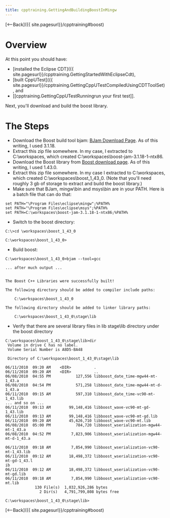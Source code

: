 ```yaml
---
title: cpptraining.GettingAndBuildingBoostInMingw
---
```

[<--Back]({{ site.pagesurl}}/cpptraining#boost)

# Overview
At this point you should have:
* [installed the Eclipse CDT]({{ site.pagesurl}}/cpptraining.GettingStartedWithEclipseCdt), 
* [built CppUTest]({{ site.pagesurl}}/cpptraining.GettingCppUTestCompiledUsingCDTToolSet), and 
* [[cpptraining.GettingCppUTestRunningrun your first test]].

Next, you'll download and build the boost library.

# The Steps
* Download the Boost build tool bjam: [BJam Download Page](http://sourceforge.net/projects/boost/files/boost-jam/). As of this writing, I used 3.1.18.
* Extract this zip file somewhere. In my case, I extracted to C:\workspaces, which created C:\workspaces\boost-jam-3.1.18-1-ntx86.
* Download the Boost library from [Boost download page](http://sourceforge.net/projects/boost/files/boost/1.43.0/). As of this writing, I used 1.43.0.
* Extract this zip file somewhere. In my case I extracted to C:\workspaces, which created C:\workspaces\boost_1_43_0.  (Note that you'll need roughly 3 gb of storage to extract and build the boost library.)
* Make sure that BJam, mingw\bin and msys\bin are in your PATH. Here is a batch file that can do that:
```
set PATH="\Program Files\eclipse\mingw";%PATH%
set PATH="\Program Files\eclipse\msys";%PATH%
set PATH=C:\workspaces\boost-jam-3.1.18-1-ntx86;%PATH%
```
* Switch to the boost directory:
```
C:\>cd \workspaces\boost_1_43_0

C:\workspaces\boost_1_43_0>
```
* Build boost:
```
C:\workspaces\boost_1_43_0>bjam --tool=gcc

... after much output ...


The Boost C++ Libraries were successfully built!

The following directory should be added to compiler include paths:

    C:\workspaces\boost_1_43_0

The following directory should be added to linker library paths:

    C:\workspaces\boost_1_43_0\stage\lib
```
* Verify that there are several library files in lib stage\lib directory under the boost directory
```
C:\workspaces\boost_1_43_0\stage\lib>dir
 Volume in drive C has no label.
 Volume Serial Number is A8D5-BA48

 Directory of C:\workspaces\boost_1_43_0\stage\lib

06/11/2010  09:20 AM    <DIR>          .
06/11/2010  09:20 AM    <DIR>          ..
06/08/2010  04:55 PM           127,556 libboost_date_time-mgw44-mt-1_43.a
06/08/2010  04:54 PM           571,258 libboost_date_time-mgw44-mt-d-1_43.a
06/11/2010  09:15 AM           597,310 libboost_date_time-vc90-mt-1_43.lib
... and so on ...
06/11/2010  09:13 AM        99,148,416 libboost_wave-vc90-mt-gd-1_43.lib
06/11/2010  09:13 AM        99,148,416 libboost_wave-vc90-mt-gd.lib
06/11/2010  09:20 AM        45,626,710 libboost_wave-vc90-mt.lib
06/08/2010  05:00 PM           784,720 libboost_wserialization-mgw44-mt-1_43.a
06/08/2010  04:52 PM         7,823,906 libboost_wserialization-mgw44-mt-d-1_43.a

06/11/2010  09:18 AM         7,854,990 libboost_wserialization-vc90-mt-1_43.lib
06/11/2010  09:12 AM        18,498,372 libboost_wserialization-vc90-mt-gd-1_43.l
ib
06/11/2010  09:12 AM        18,498,372 libboost_wserialization-vc90-mt-gd.lib
06/11/2010  09:18 AM         7,854,990 libboost_wserialization-vc90-mt.lib
             130 File(s)  1,032,926,286 bytes
               2 Dir(s)   4,791,799,808 bytes free

C:\workspaces\boost_1_43_0\stage\lib>
```


[<--Back]({{ site.pagesurl}}/cpptraining#boost)